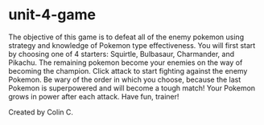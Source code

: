 # unit-4-game

The objective of this game is to defeat all of the enemy pokemon using strategy and knowledge of Pokemon type effectiveness. You will first start by choosing one of 4 starters: Squirtle, Bulbasaur, Charmander, and Pikachu. The remaining pokemon become your enemies on the way of becoming the champion. Click attack to start fighting against the enemy Pokemon. Be wary of the order in which you choose, because the last Pokemon is superpowered and will become a tough match! Your Pokemon grows in power after each attack. Have fun, trainer!

Created by Colin C.
